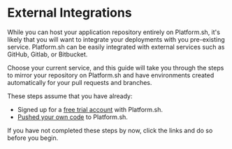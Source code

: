 # External Integrations

While you can host your application repository entirely on Platform.sh, it's likely that you will want to integrate your deployments with you pre-existing service. Platform.sh can be easily integrated with external services such as GitHub, Gitlab, or Bitbucket. 

Choose your current service, and this guide will take you through the steps to mirror your repository on Platform.sh and have environments created automatically for your pull requests and branches.

<html>
<head>
    <title>Language Template Buttons</title>
    <script src="jquery.js"></script>
    <script>
        $(function(){
            $("#includedContent").load("/gettingstarted/integrations/integrations.html");
        });
    </script>
</head>
<body>
<div id="includedContent"></div>
</body>
</html>


These steps assume that you have already:

* Signed up for a [free trial account](https://accounts.platform.sh/platform/trial/general/setup) with Platform.sh.
* [Pushed your own code](/gettingstarted/own-code.md) to Platform.sh.

If you have not completed these steps by now, click the links and do so before you begin.
